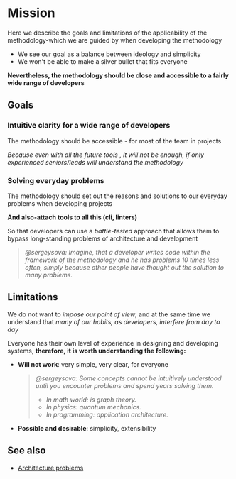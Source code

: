 # Mission

Here we describe the goals and limitations of the applicability of the methodology-which we are guided by when developing the methodology

* We see our goal as a balance between ideology and simplicity
* We won't be able to make a silver bullet that fits everyone

**Nevertheless, the methodology should be close and accessible to a fairly wide range of developers**

## Goals[​](#goals "Direct link to heading")

### Intuitive clarity for a wide range of developers[​](#intuitive-clarity-for-a-wide-range-of-developers "Direct link to heading")

The methodology should be accessible - for most of the team in projects

*Because even with all the future tools , it will not be enough, if only experienced seniors/leads will understand the methodology*

### Solving everyday problems[​](#solving-everyday-problems "Direct link to heading")

The methodology should set out the reasons and solutions to our everyday problems when developing projects

**And also-attach tools to all this (cli, linters)**

So that developers can use a *battle-tested* approach that allows them to bypass long-standing problems of architecture and development

> *@sergeysova: Imagine, that a developer writes code within the framework of the methodology and he has problems 10 times less often, simply because other people have thought out the solution to many problems.*

## Limitations[​](#limitations "Direct link to heading")

We do not want to *impose our point of view*, and at the same time we understand that *many of our habits, as developers, interfere from day to day*

Everyone has their own level of experience in designing and developing systems, **therefore, it is worth understanding the following:**

* **Will not work**: very simple, very clear, for everyone

  > *@sergeysova: Some concepts cannot be intuitively understood until you encounter problems and spend years solving them.*
  >
  > * *In math world: is graph theory.*
  > * *In physics: quantum mechanics.*
  > * *In programming: application architecture.*

* **Possible and desirable**: simplicity, extensibility

## See also[​](#see-also "Direct link to heading")

* [Architecture problems](/documentation/docs/about/understanding/architecture.md#problems)
